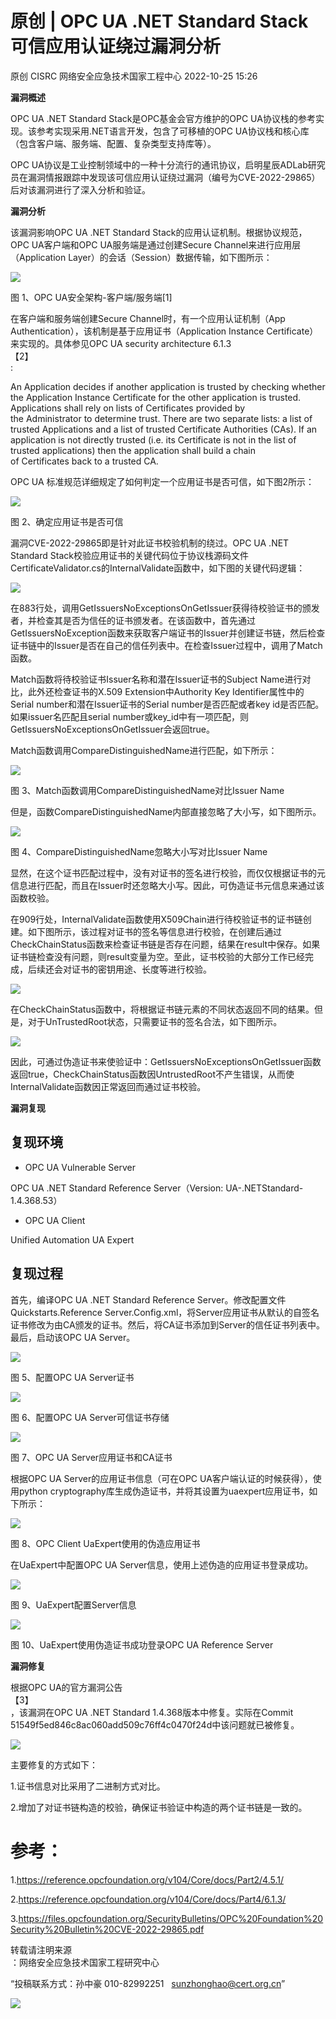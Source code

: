 #  原创 | OPC UA .NET Standard Stack可信应用认证绕过漏洞分析   
原创 CISRC  网络安全应急技术国家工程中心   2022-10-25 15:26  
  
**漏洞概述**  
  
OPC UA .NET
Standard Stack是OPC基金会官方维护的OPC UA协议栈的参考实现。该参考实现采用.NET语言开发，包含了可移植的OPC UA协议栈和核心库（包含客户端、服务端、配置、复杂类型支持库等）。  
  
OPC UA协议是工业控制领域中的一种十分流行的通讯协议，启明星辰ADLab研究员在漏洞情报跟踪中发现该可信应用认证绕过漏洞（编号为CVE-2022-29865）后对该漏洞进行了深入分析和验证。  
  
**漏洞分析**  
  
该漏洞影响OPC UA
.NET Standard Stack的应用认证机制。根据协议规范，OPC UA客户端和OPC UA服务端是通过创建Secure Channel来进行应用层（Application Layer）的会话（Session）数据传输，如下图所示：  
  
![](https://mmbiz.qpic.cn/mmbiz_jpg/GoUrACT176l24kjj4JaOhZuIKMe8icDzhkcQhM566UjyeQSYGd3KHW2INfFSGe45h4pA1SFsBjlXPOxIWZHYJmw/640?wx_fmt=jpeg "")  
  
图 1、OPC UA安全架构-客户端/服务端[1]  
  
在客户端和服务端创建Secure
Channel时，有一个应用认证机制（App Authentication），该机制是基于应用证书（Application
Instance Certificate）来实现的。具体参见OPC UA security
architecture 6.1.3  
【2】  
:  
  
An Application decides if another application is trusted
by checking whether the Application Instance Certificate for the
other application is trusted. Applications shall rely on lists
of Certificates provided by the Administrator to determine
trust. There are two separate lists: a list of
trusted Applications and a list of
trusted Certificate Authorities (CAs). If an application is not
directly trusted (i.e. its Certificate is not in the list of trusted
applications) then the application shall build a chain
of Certificates back to a trusted CA.  
  
OPC UA 标准规范详细规定了如何判定一个应用证书是否可信，如下图2所示：  
  
![](https://mmbiz.qpic.cn/mmbiz_jpg/GoUrACT176l24kjj4JaOhZuIKMe8icDzhdWnicE9vop2M2iaC2Ur3UV0iapudLW0rCiccW3B4dbd85nJdzb1ScmxfIg/640?wx_fmt=jpeg "")  
  
图 2、确定应用证书是否可信  
  
漏洞CVE-2022-29865即是针对此证书校验机制的绕过。OPC UA .NET Standard Stack校验应用证书的关键代码位于协议栈源码文件CertificateValidator.cs的InternalValidate函数中，如下图的关键代码逻辑：  
  
![](https://mmbiz.qpic.cn/mmbiz_png/GoUrACT176l24kjj4JaOhZuIKMe8icDzhk7IU6u6NbUJBlbpToLED8WSjqL6UTjAvtE7ccrZtzU76u25oBvv16g/640?wx_fmt=png "")  
  
在883行处，调用GetIssuersNoExceptionsOnGetIssuer获得待校验证书的颁发者，并检查其是否为信任的证书颁发者。在该函数中，首先通过GetIssuersNoException函数来获取客户端证书的Issuer并创建证书链，然后检查证书链中的Issuer是否在自己的信任列表中。在检查Issuer过程中，调用了Match函数。  
  
Match函数将待校验证书Issuer名称和潜在Issuer证书的Subject Name进行对比，此外还检查证书的X.509 Extension中Authority Key Identifier属性中的Serial
number和潜在Issuer证书的Serial number是否匹配或者key id是否匹配。如果issuer名匹配且serial number或key_id中有一项匹配，则GetIssuersNoExceptionsOnGetIssuer会返回true。  
  
Match函数调用CompareDistinguishedName进行匹配，如下所示：  
  
![](https://mmbiz.qpic.cn/mmbiz_png/GoUrACT176l24kjj4JaOhZuIKMe8icDzhDiavibQFuiaOD35OUEoT0I5Z88WZZ5HNxJArBsibEFbQCSVO5AbyyO2QPw/640?wx_fmt=png "")  
  
图 3、Match函数调用CompareDistinguishedName对比Issuer Name  
  
但是，函数CompareDistinguishedName内部直接忽略了大小写，如下图所示。  
  
![](https://mmbiz.qpic.cn/mmbiz_png/GoUrACT176l24kjj4JaOhZuIKMe8icDzh3A7SpVI2CibFnTEXoka6zXCXKPxtibEAiaLK9Q5xBeJFzWJRhkLnibjcmA/640?wx_fmt=png "")  
  
图 4、CompareDistinguishedName忽略大小写对比Issuer Name  
  
显然，在这个证书匹配过程中，没有对证书的签名进行校验，而仅仅根据证书的元信息进行匹配，而且在Issuer时还忽略大小写。因此，可伪造证书元信息来通过该函数校验。  
  
在909行处，InternalValidate函数使用X509Chain进行待校验证书的证书链创建。如下图所示，该过程对证书的签名等信息进行校验，在创建后通过CheckChainStatus函数来检查证书链是否存在问题，结果在result中保存。如果证书链检查没有问题，则result变量为空。至此，证书校验的大部分工作已经完成，后续还会对证书的密钥用途、长度等进行校验。  
  
![](https://mmbiz.qpic.cn/mmbiz_png/GoUrACT176l24kjj4JaOhZuIKMe8icDzhx9nvrziaw5Vqjpa3RsicFsU7MRR1Kq2VIsoAco91nrW2RfAxw8NDnPRQ/640?wx_fmt=png "")  
  
在CheckChainStatus函数中，将根据证书链元素的不同状态返回不同的结果。但是，对于UnTrustedRoot状态，只需要证书的签名合法，如下图所示。  
  
![](https://mmbiz.qpic.cn/mmbiz_png/GoUrACT176l24kjj4JaOhZuIKMe8icDzhznjlAhThsqic3iaKJJWzXJ39THUNvN11l0NhibUjkfibI8qCZPdzl0bapQ/640?wx_fmt=png "")  
  
因此，可通过伪造证书来使验证中：GetIssuersNoExceptionsOnGetIssuer函数返回true，CheckChainStatus函数因UntrustedRoot不产生错误，从而使InternalValidate函数因正常返回而通过证书校验。  
  
**漏洞复现**  
## 复现环境  
- OPC UA Vulnerable Server  
  
OPC UA .NET Standard Reference Server（Version:
UA-.NETStandard-1.4.368.53）  
- OPC UA Client  
  
Unified
Automation UA Expert  
## 复现过程  
  
首先，编译OPC UA
.NET Standard Reference Server。修改配置文件Quickstarts.Reference Server.Config.xml，将Server应用证书从默认的自签名证书修改为由CA颁发的证书。然后，将CA证书添加到Server的信任证书列表中。最后，启动该OPC UA Server。  
  
![](https://mmbiz.qpic.cn/mmbiz_png/GoUrACT176l24kjj4JaOhZuIKMe8icDzhRuwKiapTbPiaNknicMgvRuniaTDtSa7M9qica5wzU41seOqX6O36jucLrzw/640?wx_fmt=png "")  
  
图 5、配置OPC UA Server证书  
  
![](https://mmbiz.qpic.cn/mmbiz_png/GoUrACT176l24kjj4JaOhZuIKMe8icDzhL9CItAd85fQVop4zc3qFPU8Xj3uTcbBTt64fIPyTpZcRsrQY5PrgZw/640?wx_fmt=png "")  
  
图 6、配置OPC UA Server可信证书存储  
  
![](https://mmbiz.qpic.cn/mmbiz_png/GoUrACT176l24kjj4JaOhZuIKMe8icDzhHSHoWzVxPcAPiaPg9eddjZgtedudMVqsYqjWTAkIIicmOUHtytnKIOjg/640?wx_fmt=png "")  
  
图 7、OPC UA Server应用证书和CA证书  
  
根据OPC UA
Server的应用证书信息（可在OPC UA客户端认证的时候获得），使用python cryptography库生成伪造证书，并将其设置为uaexpert应用证书，如下所示：  
  
![](https://mmbiz.qpic.cn/mmbiz_png/GoUrACT176l24kjj4JaOhZuIKMe8icDzh79PKK9UwmwW2Ka9Af4yq0XvTqLwV2IAeQebkcSN0hMQZfnnYSY5WIA/640?wx_fmt=png "")  
  
图 8、OPC Client UaExpert使用的伪造应用证书  
  
在UaExpert中配置OPC UA Server信息，使用上述伪造的应用证书登录成功。  
  
![](https://mmbiz.qpic.cn/mmbiz_png/GoUrACT176l24kjj4JaOhZuIKMe8icDzhwmsVTxPCEc0jM30BBknYQwVQsxdJzRsh5GrPgBa4ptvHneWwhNe1KA/640?wx_fmt=png "")  
  
图 9、UaExpert配置Server信息  
  
![](https://mmbiz.qpic.cn/mmbiz_png/GoUrACT176l24kjj4JaOhZuIKMe8icDzhXWFDs5eVA00vljtAZicdkSicaSSg0CC1YXPl4vr2yuF6HmHWTBFrlsVg/640?wx_fmt=png "")  
  
图 10、UaExpert使用伪造证书成功登录OPC UA Reference Server  
  
**漏洞修复**  
  
根据OPC UA的官方漏洞公告  
【3】  
，该漏洞在OPC UA .NET Standard 1.4.368版本中修复。实际在Commit
51549f5ed846c8ac060add509c76ff4c0470f24d中该问题就已被修复。  
  
![](https://mmbiz.qpic.cn/mmbiz_png/GoUrACT176l24kjj4JaOhZuIKMe8icDzhWDqU3z0T4dKOGzqaK5Dpx5GKqjGicVGV5jFyXESy4WrvAqa6tW2NQFA/640?wx_fmt=png "")  
  
主要修复的方式如下：  
  
1.证书信息对比采用了二进制方式对比。  
  
2.增加了对证书链构造的校验，确保证书验证中构造的两个证书链是一致的。  
# 参考：  
  
1.https://reference.opcfoundation.org/v104/Core/docs/Part2/4.5.1/  
  
2.https://reference.opcfoundation.org/v104/Core/docs/Part4/6.1.3/  
  
3.https://files.opcfoundation.org/SecurityBulletins/OPC%20Foundation%20Security%20Bulletin%20CVE-2022-29865.pdf  
  
  
  
转载请注明来源  
：网络安全应急技术国家工程研究中心  
  
“投稿联系方式：孙中豪 010-82992251   sunzhonghao@cert.org.cn”  
  
![](https://mmbiz.qpic.cn/mmbiz_jpg/GoUrACT176njVOPvfib4X3jQ6GIHLtX8SSDvbpmcpr4uu3X7ELG7PDjdaLVeq4Er02ZoicTPvxrC6KCVH3bssUVw/640?wx_fmt=jpeg&wxfrom=5&wx_lazy=1&wx_co=1 "")  
  
